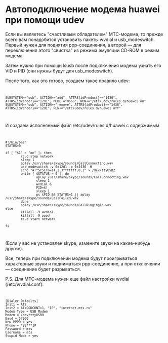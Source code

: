 # Автоподключение модема huawei при помощи udev

Если вы являетесь "счастливым обладателем" МТС-модема, то прежде всего
вам понадобится установить пакеты wvdial и usb_modeswitch. Первый
нужен для поднятия ppp-соединения, а второй — для переключения этого
"свистка" из режима эмуляции CD-ROM в режим модема.

Затем нужно при помощи lsusb после подключения модема узнать его VID и
PID (они нужны будут для usb_modeswitch).

После того, как это готово, создаем такое правило udev: <code>

    SUBSYSTEM=="usb", ACTION=="add", ATTRS{idProduct}=="1436", ATTRS{idVendor}=="12d1", MODE:="0666", RUN+="/etc/udev/rules.d/huawei on"
    SUBSYSTEM=="usb", ACTION=="remove", ATTRS{idProduct}=="1436", ATTRS{idVendor}=="12d1", RUN+="/etc/udev/rules.d/huawei off"

</code>

И создаем исполняемый файл /etc/udev/rules.d/huawei с содержимым <code>

    #!/bin/bash
    STATUS=0

    if [ "$1" = "on" ]; then
            rc.d stop network
            sleep 1
            aplay /usr/share/skype/sounds/CallConnecting.wav
            usb_modeswitch -v 0x12d1 -p 0x1436 -H
            echo "AT^SYSCFG=14,2,3fffffff,0,1" > /dev/ttyUSB2
            while [ $STATUS = 0 ]; do
                    aplay /usr/share/skype/sounds/CallConnecting.wav
                    sleep 1
                    wvdial &
                    PID=$!
                    sleep 1
                    ps $PID && STATUS=1 || aplay /usr/share/skype/sounds/CallFailed.wav
            done
            aplay /usr/share/skype/sounds/CallRingingIn.wav
    else
            killall -9 wvdial
            killall -9 pppd
            rc.d start network

    fi

</code> (Если у вас не установлен skype, измените звуки на какие-нибудь
другие).

Все, теперь при подключении модема будут проигрываться характерные звуки
и подниматься ppp-соединение, а при отключении — соединение будет
разрываться.

P.S. Для МТС-модема нужен еще файл настройки wvdial (/etc/wvdial.conf):
<code>

    [Dialer Defaults]
    Init1 = ATZ
    Init2 = AT+CGDCONT=1, "IP", "internet.mts.ru"
    Modem Type = USB Modem
    Modem = /dev/ttyUSB0
    Baud = 57600
    New PPPD = yes
    Phone = *99***1#
    Password = mts
    Username = mts
    Stupid Mode = yes

</code>